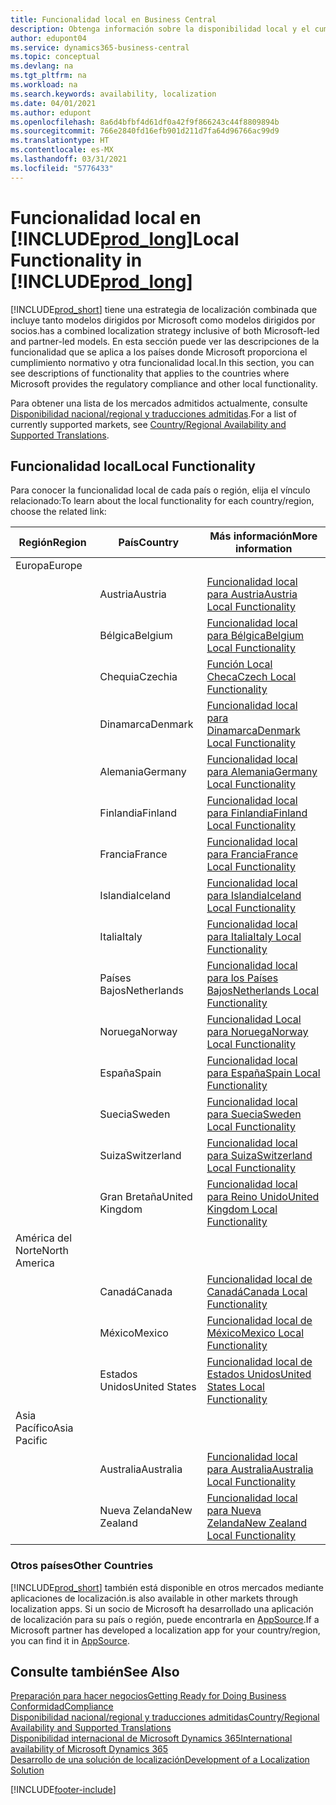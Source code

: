 ```yaml
---
title: Funcionalidad local en Business Central
description: Obtenga información sobre la disponibilidad local y el cumplimiento normativo de Business Central para los países o regiones donde Microsoft proporciona la funcionalidad local.
author: edupont04
ms.service: dynamics365-business-central
ms.topic: conceptual
ms.devlang: na
ms.tgt_pltfrm: na
ms.workload: na
ms.search.keywords: availability, localization
ms.date: 04/01/2021
ms.author: edupont
ms.openlocfilehash: 8a6d4bfbf4d61df0a42f9f866243c44f8809894b
ms.sourcegitcommit: 766e2840fd16efb901d211d7fa64d96766ac99d9
ms.translationtype: HT
ms.contentlocale: es-MX
ms.lasthandoff: 03/31/2021
ms.locfileid: "5776433"
---
```

# <a name="local-functionality-in-prod_long"></a><span data-ttu-id="0bc67-103">Funcionalidad local en [!INCLUDE[prod_long](includes/prod_long.md)]</span><span class="sxs-lookup"><span data-stu-id="0bc67-103">Local Functionality in [!INCLUDE[prod_long](includes/prod_long.md)]</span></span>

[!INCLUDE[prod_short](includes/prod_short.md)] <span data-ttu-id="0bc67-104">tiene una estrategia de localización combinada que incluye tanto modelos dirigidos por Microsoft como modelos dirigidos por socios.</span><span class="sxs-lookup"><span data-stu-id="0bc67-104">has a combined localization strategy inclusive of both Microsoft-led and partner-led models.</span></span> <span data-ttu-id="0bc67-105">En esta sección puede ver las descripciones de la funcionalidad que se aplica a los países donde Microsoft proporciona el cumplimiento normativo y otra funcionalidad local.</span><span class="sxs-lookup"><span data-stu-id="0bc67-105">In this section, you can see descriptions of functionality that applies to the countries where Microsoft provides the regulatory compliance and other local functionality.</span></span>  

<span data-ttu-id="0bc67-106">Para obtener una lista de los mercados admitidos actualmente, consulte [Disponibilidad nacional/regional y traducciones admitidas](/dynamics365/business-central/dev-itpro/compliance/apptest-countries-and-translations?toc=/dynamics365/business-central/toc.json).</span><span class="sxs-lookup"><span data-stu-id="0bc67-106">For a list of currently supported markets, see [Country/Regional Availability and Supported Translations](/dynamics365/business-central/dev-itpro/compliance/apptest-countries-and-translations?toc=/dynamics365/business-central/toc.json).</span></span>  

## <a name="local-functionality"></a><span data-ttu-id="0bc67-107">Funcionalidad local</span><span class="sxs-lookup"><span data-stu-id="0bc67-107">Local Functionality</span></span>

<span data-ttu-id="0bc67-108">Para conocer la funcionalidad local de cada país o región, elija el vínculo relacionado:</span><span class="sxs-lookup"><span data-stu-id="0bc67-108">To learn about the local functionality for each country/region, choose the related link:</span></span>

| <span data-ttu-id="0bc67-109">Región</span><span class="sxs-lookup"><span data-stu-id="0bc67-109">Region</span></span> | <span data-ttu-id="0bc67-110">País</span><span class="sxs-lookup"><span data-stu-id="0bc67-110">Country</span></span> | <span data-ttu-id="0bc67-111">Más información</span><span class="sxs-lookup"><span data-stu-id="0bc67-111">More information</span></span> |
| --- | --- |--- |
| <span data-ttu-id="0bc67-112">Europa</span><span class="sxs-lookup"><span data-stu-id="0bc67-112">Europe</span></span> |  | |
|        | <span data-ttu-id="0bc67-113">Austria</span><span class="sxs-lookup"><span data-stu-id="0bc67-113">Austria</span></span> | [<span data-ttu-id="0bc67-114">Funcionalidad local para Austria</span><span class="sxs-lookup"><span data-stu-id="0bc67-114">Austria Local Functionality</span></span>](localfunctionality/austria/austria-local-functionality.md) |
|        | <span data-ttu-id="0bc67-115">Bélgica</span><span class="sxs-lookup"><span data-stu-id="0bc67-115">Belgium</span></span> | [<span data-ttu-id="0bc67-116">Funcionalidad local para Bélgica</span><span class="sxs-lookup"><span data-stu-id="0bc67-116">Belgium Local Functionality</span></span>](localfunctionality/belgium/belgium-local-functionality.md) |
|        | <span data-ttu-id="0bc67-117">Chequia</span><span class="sxs-lookup"><span data-stu-id="0bc67-117">Czechia</span></span> | [<span data-ttu-id="0bc67-118">Función Local Checa</span><span class="sxs-lookup"><span data-stu-id="0bc67-118">Czech Local Functionality</span></span>](localfunctionality/czech/czech-local-functionality.md) |
|        | <span data-ttu-id="0bc67-119">Dinamarca</span><span class="sxs-lookup"><span data-stu-id="0bc67-119">Denmark</span></span> | [<span data-ttu-id="0bc67-120">Funcionalidad local para Dinamarca</span><span class="sxs-lookup"><span data-stu-id="0bc67-120">Denmark Local Functionality</span></span>](localfunctionality/denmark/denmark-local-functionality.md) |
|        | <span data-ttu-id="0bc67-121">Alemania</span><span class="sxs-lookup"><span data-stu-id="0bc67-121">Germany</span></span> | [<span data-ttu-id="0bc67-122">Funcionalidad local para Alemania</span><span class="sxs-lookup"><span data-stu-id="0bc67-122">Germany Local Functionality</span></span>](localfunctionality/germany/germany-local-functionality.md) |
|        | <span data-ttu-id="0bc67-123">Finlandia</span><span class="sxs-lookup"><span data-stu-id="0bc67-123">Finland</span></span> | [<span data-ttu-id="0bc67-124">Funcionalidad local para Finlandia</span><span class="sxs-lookup"><span data-stu-id="0bc67-124">Finland Local Functionality</span></span>](localfunctionality/finland/finland-local-functionality.md) |
|        | <span data-ttu-id="0bc67-125">Francia</span><span class="sxs-lookup"><span data-stu-id="0bc67-125">France</span></span> | [<span data-ttu-id="0bc67-126">Funcionalidad local para Francia</span><span class="sxs-lookup"><span data-stu-id="0bc67-126">France Local Functionality</span></span>](localfunctionality/france/france-local-functionality.md) |
|        | <span data-ttu-id="0bc67-127">Islandia</span><span class="sxs-lookup"><span data-stu-id="0bc67-127">Iceland</span></span> | [<span data-ttu-id="0bc67-128">Funcionalidad local para Islandia</span><span class="sxs-lookup"><span data-stu-id="0bc67-128">Iceland Local Functionality</span></span>](localfunctionality/iceland/iceland-local-functionality.md) |
|        | <span data-ttu-id="0bc67-129">Italia</span><span class="sxs-lookup"><span data-stu-id="0bc67-129">Italy</span></span> | [<span data-ttu-id="0bc67-130">Funcionalidad local para Italia</span><span class="sxs-lookup"><span data-stu-id="0bc67-130">Italy Local Functionality</span></span>](localfunctionality/italy/italy-local-functionality.md) |
|        | <span data-ttu-id="0bc67-131">Países Bajos</span><span class="sxs-lookup"><span data-stu-id="0bc67-131">Netherlands</span></span> | [<span data-ttu-id="0bc67-132">Funcionalidad local para los Países Bajos</span><span class="sxs-lookup"><span data-stu-id="0bc67-132">Netherlands Local Functionality</span></span>](localfunctionality/netherlands/netherlands-local-functionality.md) |
|        | <span data-ttu-id="0bc67-133">Noruega</span><span class="sxs-lookup"><span data-stu-id="0bc67-133">Norway</span></span> | [<span data-ttu-id="0bc67-134">Funcionalidad Local para Noruega</span><span class="sxs-lookup"><span data-stu-id="0bc67-134">Norway Local Functionality</span></span>](localfunctionality/norway/norway-local-functionality.md) |
|        | <span data-ttu-id="0bc67-135">España</span><span class="sxs-lookup"><span data-stu-id="0bc67-135">Spain</span></span> | [<span data-ttu-id="0bc67-136">Funcionalidad local para España</span><span class="sxs-lookup"><span data-stu-id="0bc67-136">Spain Local Functionality</span></span>](localfunctionality/spain/spain-local-functionality.md) |
|        | <span data-ttu-id="0bc67-137">Suecia</span><span class="sxs-lookup"><span data-stu-id="0bc67-137">Sweden</span></span> | [<span data-ttu-id="0bc67-138">Funcionalidad local para Suecia</span><span class="sxs-lookup"><span data-stu-id="0bc67-138">Sweden Local Functionality</span></span>](localfunctionality/sweden/sweden-local-functionality.md) |
|        | <span data-ttu-id="0bc67-139">Suiza</span><span class="sxs-lookup"><span data-stu-id="0bc67-139">Switzerland</span></span> | [<span data-ttu-id="0bc67-140">Funcionalidad local para Suiza</span><span class="sxs-lookup"><span data-stu-id="0bc67-140">Switzerland Local Functionality</span></span>](localfunctionality/switzerland/switzerland-local-functionality.md) |
|        | <span data-ttu-id="0bc67-141">Gran Bretaña</span><span class="sxs-lookup"><span data-stu-id="0bc67-141">United Kingdom</span></span> | [<span data-ttu-id="0bc67-142">Funcionalidad local para Reino Unido</span><span class="sxs-lookup"><span data-stu-id="0bc67-142">United Kingdom Local Functionality</span></span>](localfunctionality/unitedkingdom/united-kingdom-local-functionality.md) |
| <span data-ttu-id="0bc67-143">América del Norte</span><span class="sxs-lookup"><span data-stu-id="0bc67-143">North America</span></span> |       |  |
|        | <span data-ttu-id="0bc67-144">Canadá</span><span class="sxs-lookup"><span data-stu-id="0bc67-144">Canada</span></span>|[<span data-ttu-id="0bc67-145">Funcionalidad local de Canadá</span><span class="sxs-lookup"><span data-stu-id="0bc67-145">Canada Local Functionality</span></span>](localfunctionality/canada/canada-local-functionality.md) |
|        | <span data-ttu-id="0bc67-146">México</span><span class="sxs-lookup"><span data-stu-id="0bc67-146">Mexico</span></span> | [<span data-ttu-id="0bc67-147">Funcionalidad local de México</span><span class="sxs-lookup"><span data-stu-id="0bc67-147">Mexico Local Functionality</span></span>](localfunctionality/mexico/mexico-local-functionality.md) |
|        | <span data-ttu-id="0bc67-148">Estados Unidos</span><span class="sxs-lookup"><span data-stu-id="0bc67-148">United States</span></span>|[<span data-ttu-id="0bc67-149">Funcionalidad local de Estados Unidos</span><span class="sxs-lookup"><span data-stu-id="0bc67-149">United States Local Functionality</span></span>](localfunctionality/unitedstates/united-states-local-functionality.md) |
| <span data-ttu-id="0bc67-150">Asia Pacífico</span><span class="sxs-lookup"><span data-stu-id="0bc67-150">Asia Pacific</span></span> |       |  |
|        | <span data-ttu-id="0bc67-151">Australia</span><span class="sxs-lookup"><span data-stu-id="0bc67-151">Australia</span></span> | [<span data-ttu-id="0bc67-152">Funcionalidad local para Australia</span><span class="sxs-lookup"><span data-stu-id="0bc67-152">Australia Local Functionality</span></span>](localfunctionality/australia/australia-local-functionality.md) |
|        | <span data-ttu-id="0bc67-153">Nueva Zelanda</span><span class="sxs-lookup"><span data-stu-id="0bc67-153">New Zealand</span></span> | [<span data-ttu-id="0bc67-154">Funcionalidad local para Nueva Zelanda</span><span class="sxs-lookup"><span data-stu-id="0bc67-154">New Zealand Local Functionality</span></span>](localfunctionality/newzealand/new-zealand-local-functionality.md) |

### <a name="other-countries"></a><span data-ttu-id="0bc67-155">Otros países</span><span class="sxs-lookup"><span data-stu-id="0bc67-155">Other Countries</span></span>

[!INCLUDE[prod_short](includes/prod_short.md)] <span data-ttu-id="0bc67-156">también está disponible en otros mercados mediante aplicaciones de localización.</span><span class="sxs-lookup"><span data-stu-id="0bc67-156">is also available in other markets through localization apps.</span></span> <span data-ttu-id="0bc67-157">Si un socio de Microsoft ha desarrollado una aplicación de localización para su país o región, puede encontrarla en [AppSource](https://go.microsoft.com/fwlink/?linkid=2081646).</span><span class="sxs-lookup"><span data-stu-id="0bc67-157">If a Microsoft partner has developed a localization app for your country/region, you can find it in [AppSource](https://go.microsoft.com/fwlink/?linkid=2081646).</span></span>

## <a name="see-also"></a><span data-ttu-id="0bc67-158">Consulte también</span><span class="sxs-lookup"><span data-stu-id="0bc67-158">See Also</span></span>

[<span data-ttu-id="0bc67-159">Preparación para hacer negocios</span><span class="sxs-lookup"><span data-stu-id="0bc67-159">Getting Ready for Doing Business</span></span>](ui-get-ready-business.md)  
[<span data-ttu-id="0bc67-160">Conformidad</span><span class="sxs-lookup"><span data-stu-id="0bc67-160">Compliance</span></span>](compliance/compliance-overview.md)  
[<span data-ttu-id="0bc67-161">Disponibilidad nacional/regional y traducciones admitidas</span><span class="sxs-lookup"><span data-stu-id="0bc67-161">Country/Regional Availability and Supported Translations</span></span>](/dynamics365/business-central/dev-itpro/compliance/apptest-countries-and-translations?toc=/dynamics365/business-central/toc.json)  
[<span data-ttu-id="0bc67-162">Disponibilidad internacional de Microsoft Dynamics 365</span><span class="sxs-lookup"><span data-stu-id="0bc67-162">International availability of Microsoft Dynamics 365</span></span>](/dynamics365/get-started/availability)  
[<span data-ttu-id="0bc67-163">Desarrollo de una solución de localización</span><span class="sxs-lookup"><span data-stu-id="0bc67-163">Development of a Localization Solution</span></span>](/dynamics365/business-central/dev-itpro/developer/readiness/readiness-develop-localization)  


[!INCLUDE[footer-include](includes/footer-banner.md)]